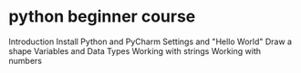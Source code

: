 # python beginner course
  Introduction
  Install Python and PyCharm
  Settings and "Hello World"
  Draw a shape
  Variables and Data Types
  Working with strings
  Working with numbers
